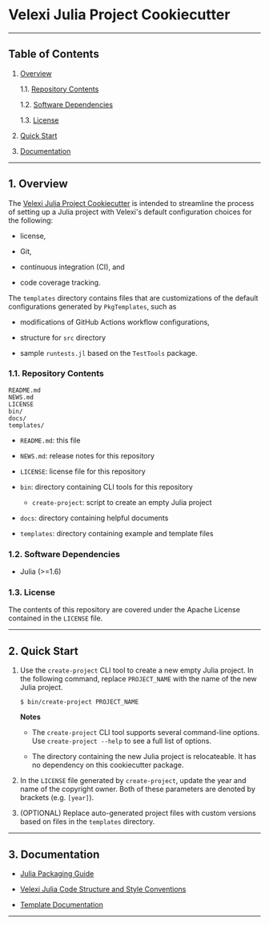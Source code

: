 Velexi Julia Project Cookiecutter
=================================

--------------------------------------------------------------------------------------------

Table of Contents
-----------------

1. [Overview][#1]

    1.1. [Repository Contents][#1.1]

    1.2. [Software Dependencies][#1.2]

    1.3. [License][#1.3]

2. [Quick Start][#2]

3. [Documentation][#3]

--------------------------------------------------------------------------------------------

## 1. Overview

The [Velexi Julia Project Cookiecutter][github-vlxi-cookiecutter-julia] is intended to
streamline the process of setting up a Julia project with Velexi's default configuration
choices for the following:

* license,

* Git,

* continuous integration (CI), and

* code coverage tracking.

The `templates` directory contains files that are customizations of the default
configurations generated by `PkgTemplates`, such as

* modifications of GitHub Actions workflow configurations,

* structure for `src` directory

* sample `runtests.jl` based on the `TestTools` package.

### 1.1. Repository Contents

    README.md
    NEWS.md
    LICENSE
    bin/
    docs/
    templates/

* `README.md`: this file

* `NEWS.md`: release notes for this repository

* `LICENSE`: license file for this repository

* `bin`: directory containing CLI tools for this repository

  * `create-project`: script to create an empty Julia project

* `docs`: directory containing helpful documents

* `templates`: directory containing example and template files

### 1.2. Software Dependencies

* Julia (>=1.6)

### 1.3. License

The contents of this repository are covered under the Apache License contained in the
`LICENSE` file.

--------------------------------------------------------------------------------------------

## 2. Quick Start

1. Use the `create-project` CLI tool to create a new empty Julia project. In the following
   command, replace `PROJECT_NAME` with the name of the new Julia project.

   ```shell
   $ bin/create-project PROJECT_NAME
   ```

   __Notes__

   * The `create-project` CLI tool supports several command-line options. Use
     `create-project --help` to see a full list of options.

   * The directory containing the new Julia project is relocateable. It has no dependency
     on this cookiecutter package.

2. In the `LICENSE` file generated by `create-project`, update the year and name of the
   copyright owner. Both of these parameters are denoted by brackets (e.g. `[year]`).

3. (OPTIONAL) Replace auto-generated project files with custom versions based on files in
   the `templates` directory.

--------------------------------------------------------------------------------------------

## 3. Documentation

* [Julia Packaging Guide](docs/Julia-Packaging-Guide.md)

* [Velexi Julia Code Structure and Style Conventions](docs/Velexi-Julia-Code-Structure-and-Style-Conventions.md)

* [Template Documentation](templates/README.md)

--------------------------------------------------------------------------------------------

[------------------------------------INTERNAL LINKS------------------------------------]: #

[#1]: #1-overview
[#1.1]: #11-repository-contents
[#1.2]: #12-software-dependencies
[#1.3]: #13-license

[#2]: #2-quick-start

[#3]: #3-documentation

[------------------------------------- REFERENCES -------------------------------------]: #

[github-vlxi-cookiecutter-julia]: https://github.com/velexi-corporation/VLXI-Cookiecutter-Julia
